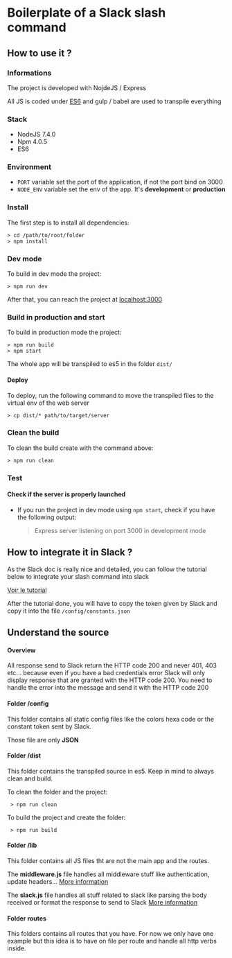 # Boilerplate of a Slack slash command

## How to use it ?
### Informations

The project is developed with NojdeJS / Express

All JS is coded under [ES6](http://es6-features.org/) and gulp / babel are used to transpile everything

### Stack 
- NodeJS 7.4.0
- Npm 4.0.5
- ES6

### Environment

- `PORT` variable set the port of the application, if not the port bind on 3000
- `NODE_ENV` variable set the env of the app. It's **development** or **production**

### Install

The first step is to install all dependencies:

    > cd /path/to/root/folder
    > npm install

### Dev mode

To build in dev mode the project:

    > npm run dev

After that, you can reach the project at [localhost:3000](http://localhost:3000) 

### Build in production and start
To build in production mode the project:

    > npm run build
    > npm start
    
The whole app will be transpiled to es5 in the folder `dist/`

#### Deploy
To deploy, run the following command to move the transpiled files to the virtual env of the web server

    > cp dist/* path/to/target/server
    
### Clean the build

To clean the build create with the command above:

    > npm run clean

### Test

#### Check if the server is properly launched
- If you run the project in dev mode using `npm start`, check if you have the following output:
       
     > Express server listening on port 3000 in development mode

## How to integrate it in Slack ?

As the Slack doc is really nice and detailed, you can follow the tutorial below to integrate your slash command into slack

[Voir le tutorial](https://api.slack.com/tutorials/your-first-slash-command)

After the tutorial done, you will have to copy the token given by Slack and copy it into the file `/config/constants.json`
     

## Understand the source

#### Overview
All response send to Slack return the HTTP code 200 and never 401, 403 etc... because even if you have a bad credentials error Slack will only display response that are granted with the HTTP code 200. You need to handle the error into the message and send it with the HTTP code 200

#### Folder /config
This folder contains all static config files like the colors hexa code or the constant token sent by Slack.

Those file are only **JSON**

#### Folder /dist
This folder contains the transpiled source in es5. Keep in mind to always clean and build.

To clean the folder and the project:

     > npm run clean
     
To build the project and create the folder:

     > npm run build
    
#### Folder /lib
This folder contains all JS files tht are not the main app and the routes.

The **middleware.js** file handles all middleware stuff like authentication, update headers... 
[More information](http://expressjs.com/en/guide/using-middleware.html)

The **slack.js** file handles all stuff related to slack like parsing the body received or format the response to send to Slack
[More information](https://api.slack.com/)

#### Folder routes
This folders contains all routes that you have. For now we only have one example but this idea is to have on file per route and handle all http verbs inside.
